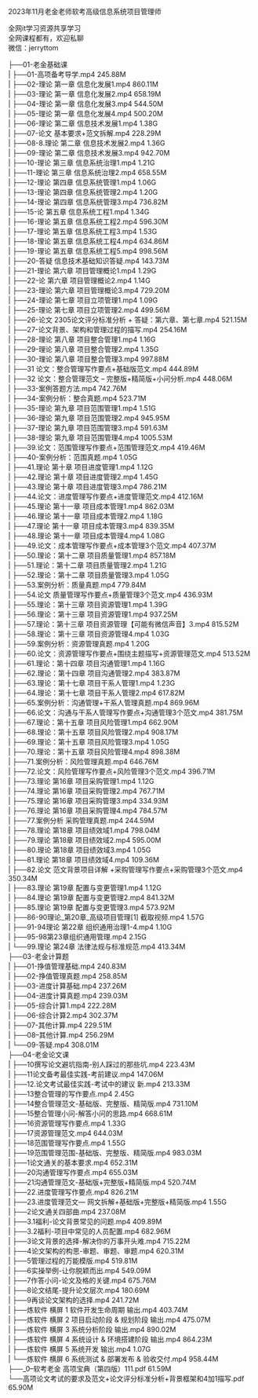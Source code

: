 2023年11月老金老师软考高级信息系统项目管理师

全网it学习资源共享学习<br>全网课程都有，欢迎私聊<br>微信：jerryttom<br>

├──01-老金基础课<br> | ├──01-高项备考导学.mp4 245.88M<br> | ├──02-理论 第一章 信息化发展1.mp4 860.11M<br> | ├──03-理论 第一章 信息化发展2.mp4 658.19M<br> | ├──04-理论 第一章 信息化发展3.mp4 544.50M<br> | ├──05-理论 第一章 信息化发展4.mp4 500.20M<br> | ├──06-理论 第二章 信息技术发展1.mp4 1.38G<br> | ├──07-论文 基本要求+范文拆解.mp4 228.29M<br> | ├──08-8.理论 第二章 信息技术发展2.mp4 1.36G<br> | ├──09-理论 第二章 信息技术发展3.mp4 942.70M<br> | ├──10-理论 第三章 信息系统治理1.mp4 1.21G<br> | ├──11-理论 第三章 信息系统治理2.mp4 658.55M<br> | ├──12-理论 第四章 信息系统管理1.mp4 1.06G<br> | ├──13-理论 第四章 信息系统管理2.mp4 1.20G<br> | ├──14-理论 第四章 信息系统管理3.mp4 736.82M<br> | ├──15-论 第五章 信息系统工程1.mp4 1.34G<br> | ├──16-理论 第五章 信息系统工程2.mp4 596.30M<br> | ├──17-理论 第五章 信息系统工程3.mp4 1.53G<br> | ├──18-理论 第五章 信息系统工程4.mp4 634.86M<br> | ├──19-理论 第五章 信息系统工程5.mp4 998.56M<br> | ├──20-答疑 信息技术基础知识答疑.mp4 143.73M<br> | ├──21-理论 第六章 项目管理概论1.mp4 1.29G<br> | ├──22-论 第六章 项目管理概论2.mp4 1.14G<br> | ├──23-理论 第六章 项目管理概论3.mp4 729.20M<br> | ├──24-理论 第七章 项目立项管理1.mp4 1.09G<br> | ├──25-理论 第七章 项目立项管理2.mp4 499.56M<br> | ├──26-论文 2305论文评分标准分析 + 答疑：第六章、第七章.mp4 521.15M<br> | ├──27-论文背景、架构和管理过程的描写.mp4 254.16M<br> | ├──28-理论 第八章 项目整合管理1.mp4 1.16G<br> | ├──29-理论 第八章 项目整合管理2.mp4 1.35G<br> | ├──30-理论 第八章 项目整合管理3.mp4 997.88M<br> | ├──31 论文：整合管理写作要点+基础版范文.mp4 444.89M<br> | ├──32 论文：整合管理范文 – 完整版+精简版+小问分析.mp4 448.06M<br> | ├──33-案例答题方法.mp4 742.76M<br> | ├──34-案例分析：整合真题.mp4 523.71M<br> | ├──35-理论 第九章 项目范围管理1.mp4 1.51G<br> | ├──36-理论 第九章 项目范围管理2.mp4 945.95M<br> | ├──37-理论 第九章 项目范围管理3.mp4 591.63M<br> | ├──38-理论 第九章 项目范围管理4.mp4 1005.53M<br> | ├──39.论文：范围管理写作要点+范围管理范文.mp4 419.46M<br> | ├──40-案例分析：范围真题.mp4 1.05G<br> | ├──41.理论 第十章 项目进度管理1.mp4 1.12G<br> | ├──42.理论 第十章 项目进度管理2.mp4 1.45G<br> | ├──43.理论 第十章 项目进度管理3.mp4 786.21M<br> | ├──44.论文：进度管理写作要点+进度管理范文.mp4 412.16M<br> | ├──45.理论 第十一章 项目成本管理1.mp4 862.03M<br> | ├──46.理论 第十一章 项目成本管理2.mp4 1.18G<br> | ├──47.理论 第十一章 项目成本管理3.mp4 839.35M<br> | ├──48.理论 第十一章 项目成本管理4.mp4 1.08G<br> | ├──49.论文：成本管理写作要点+成本管理3个范文.mp4 407.37M<br> | ├──50.理论：第十二章 项目质量管理1.mp4 857.18M<br> | ├──51.理论：第十二章 项目质量管理2.mp4 1.21G<br> | ├──52.理论：第十二章 项目质量管理3.mp4 1.05G<br> | ├──53.案例分析：质量真题.mp4 779.84M<br> | ├──54.论文 质量管理写作要点+质量管理3个范文.mp4 436.93M<br> | ├──55.理论：第十三章 项目资源管理1.mp4 1.39G<br> | ├──56.理论：第十三章 项目资源管理1.mp4 937.25M<br> | ├──57.理论：第十三章 项目资源管理【可能有微信声音】3.mp4 815.52M<br> | ├──58.理论：第十三章 项目资源管理4.mp4 1.03G<br> | ├──59.案例分析：资源管理真题.mp4 1.20G<br> | ├──60.论文：资源管理写作要点+围绕主题描写+资源管理范文.mp4 513.52M<br> | ├──61.理论：第十四章 项目沟通管理1.mp4 1.16G<br> | ├──62.理论：第十四章 项目沟通管理2.mp4 383.87M<br> | ├──63.理论：第十七章 项目干系人管理1.mp4 1.23G<br> | ├──64.理论：第十七章 项目干系人管理2.mp4 617.82M<br> | ├──65.案例分析：沟通管理+干系人管理真题.mp4 869.96M<br> | ├──66.论文：沟通与干系人管理写作要点+沟通管理3个范文.mp4 381.75M<br> | ├──67.理论：第十五章 项目风险管理1.mp4 662.90M<br> | ├──68.理论：第十五章 项目风险管理2.mp4 908.17M<br> | ├──69.理论：第十五章 项目风险管理3.mp4 1.05G<br> | ├──70.理论：第十五章 项目风险管理4.mp4 898.38M<br> | ├──71.案例分析：风险管理真题.mp4 646.76M<br> | ├──72.论文：风险管理写作要点+风险管理3个范文.mp4 396.71M<br> | ├──73.理论 第16章 项目采购管理1.mp4 1.12G<br> | ├──74.理论 第16章 项目采购管理2.mp4 767.71M<br> | ├──75.理论 第16章 项目采购管理3.mp4 334.93M<br> | ├──76.理论 第16章 项目采购管理4.mp4 784.57M<br> | ├──77.案例分析 采购管理真题.mp4 244.59M<br> | ├──78.理论 第18章 项目绩效域1.mp4 798.04M<br> | ├──79.理论 第18章 项目绩效域2.mp4 595.00M<br> | ├──80.理论 第18章 项目绩效域3.mp4 1.05G<br> | ├──81.理论 第18章 项目绩效域4.mp4 109.36M<br> | ├──82.论文 范文背景项目详解 +采购管理写作要点+采购管理3个范文.mp4 350.34M<br> | ├──83.理论 第19章 配置与变更管理1.mp4 1.12G<br> | ├──84.理论 第19章 配置与变更管理2.mp4 841.32M<br> | ├──85.理论 第19章 配置与变更管理3.mp4 573.92M<br> | ├──86-90理论_第20章_高级项目管理[1] 截取视频.mp4 1.57G<br> | ├──91-94理论 第22章 组织通用治理1-4.mp4 1.10G<br> | ├──95-98第23章组织通用管理.mp4 2.15G<br> | └──99.理论 第24章 法律法规与标准规范.mp4 413.34M<br> ├──03-老金计算题<br> | ├──01-挣值管理基础.mp4 240.83M<br> | ├──02-挣值管理真题.mp4 258.85M<br> | ├──03-进度计算基础.mp4 237.26M<br> | ├──04-进度计算真题.mp4 239.03M<br> | ├──05-综合计算1.mp4 222.28M<br> | ├──06-综合计算2.mp4 302.37M<br> | ├──07-其他计算.mp4 229.51M<br> | ├──08–其他计算.mp4 256.29M<br> | └──09-答疑.mp4 308.01M<br> ├──04-老金论文课<br> | ├──10撰写论文避坑指南-别人踩过的那些坑.mp4 223.43M<br> | ├──11论文备考最佳实践-考前建议.mp4 147.06M<br> | ├──12.论文考试最佳实践-考试中的建议 新.mp4 213.33M<br> | ├──13整合管理的写作要点.mp4 2.45G<br> | ├──14整合管理范文-基础版、完整版、精简版.mp4 731.10M<br> | ├──15整合管理小问-解答小问的思路.mp4 668.61M<br> | ├──16资源管理写作要点.mp4 1.33G<br> | ├──17资源管理范文.mp4 644.03M<br> | ├──18范围管理写作要点.mp4 1.55G<br> | ├──19范围管理范围-基础版、完整版、精简版.mp4 983.03M<br> | ├──1论文通关的基本要求.mp4 652.31M<br> | ├──20沟通管理写作要点.mp4 655.03M<br> | ├──21沟通管理范文-基础版+完整版+精简版.mp4 520.74M<br> | ├──22.进度管理写作要点.mp4 826.21M<br> | ├──23.进度管理范文— 网文拆解+基础版+完整版+精简版.mp4 1.55G<br> | ├──2论文通关四部曲.mp4 237.08M<br> | ├──3.1福利-论文背景常见的问题.mp4 409.89M<br> | ├──3.2福利-项目中常见的人员配置.mp4 682.96M<br> | ├──3论文背景的选择-解决你的万事开头难.mp4 715.22M<br> | ├──4论文架构的构思-审题、审题、审题.mp4 620.31M<br> | ├──5管理过程的万能模版.mp4 519.81M<br> | ├──6实操举例-让你脱颖而出.mp4 549.09M<br> | ├──7作答小问-论文及格的关键.mp4 675.76M<br> | ├──8论文结尾-提升论文层次.mp4 180.69M<br> | ├──9再谈论文架构的选择.mp4 241.72M<br> | ├──炼软件 横屏 1 软件开发生命周期 输出.mp4 403.74M<br> | ├──炼软件 横屏 2 项目启动阶段 &amp; 规划阶段 输出.mp4 475.07M<br> | ├──炼软件 横屏 3 系统分析阶段 输出.mp4 890.02M<br> | ├──炼软件 横屏 4 系统设计 &amp; 环境搭建阶段 输出.mp4 864.23M<br> | ├──炼软件 横屏 5 系统开发 输出.mp4 1.07G<br> | └──炼软件 横屏 6 系统测试 &amp; 部署发布 &amp; 验收交付.mp4 958.44M<br> ├──_0–软考老金 高项宝典（第四版）111.pdf 61.59M<br> └──高项论文考试的要求及范文+论文评分标准分析+背景框架和4加1描写.pdf 65.90M